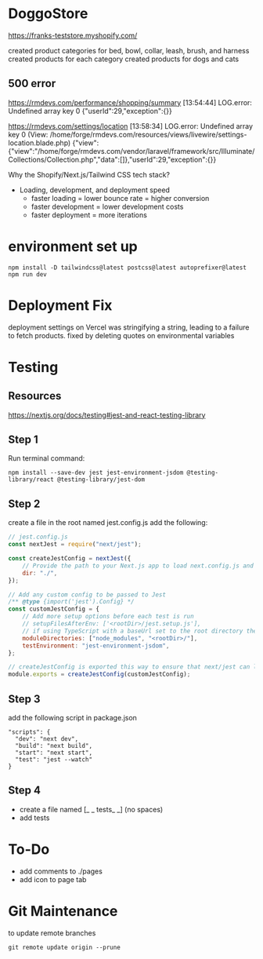 # DoggoStore

https://franks-teststore.myshopify.com/

created product categories for bed, bowl, collar, leash, brush, and harness
created products for each category created products for dogs and cats

## 500 error

https://rmdevs.com/performance/shopping/summary [13:54:44] LOG.error: Undefined
array key 0 {"userId":29,"exception":{}}

https://rmdevs.com/settings/location [13:58:34] LOG.error: Undefined array key 0
(View:
/home/forge/rmdevs.com/resources/views/livewire/settings-location.blade.php)
{"view":{"view":"\/home\/forge\/rmdevs.com\/vendor\/laravel\/framework\/src\/Illuminate\/Collections\/Collection.php","data":[]},"userId":29,"exception":{}}

Why the Shopify/Next.js/Tailwind CSS tech stack?

- Loading, development, and deployment speed
  - faster loading = lower bounce rate = higher conversion
  - faster development = lower development costs
  - faster deployment = more iterations

# environment set up

```
npm install -D tailwindcss@latest postcss@latest autoprefixer@latest
npm run dev
```

# Deployment Fix

deployment settings on Vercel was stringifying a string, leading to a failure to
fetch products. fixed by deleting quotes on environmental variables

# Testing

## Resources

https://nextjs.org/docs/testing#jest-and-react-testing-library

## Step 1

Run terminal command:

```
npm install --save-dev jest jest-environment-jsdom @testing-library/react @testing-library/jest-dom
```

## Step 2

create a file in the root named jest.config.js add the following:

```js
// jest.config.js
const nextJest = require("next/jest");

const createJestConfig = nextJest({
	// Provide the path to your Next.js app to load next.config.js and .env files in your test environment
	dir: "./",
});

// Add any custom config to be passed to Jest
/** @type {import('jest').Config} */
const customJestConfig = {
	// Add more setup options before each test is run
	// setupFilesAfterEnv: ['<rootDir>/jest.setup.js'],
	// if using TypeScript with a baseUrl set to the root directory then you need the below for alias' to work
	moduleDirectories: ["node_modules", "<rootDir>/"],
	testEnvironment: "jest-environment-jsdom",
};

// createJestConfig is exported this way to ensure that next/jest can load the Next.js config which is async
module.exports = createJestConfig(customJestConfig);
```

## Step 3

add the following script in package.json

```
"scripts": {
  "dev": "next dev",
  "build": "next build",
  "start": "next start",
  "test": "jest --watch"
}
```

## Step 4

- create a file named [_ _ tests_ _] (no spaces)
- add tests

# To-Do

- add comments to ./pages
- add icon to page tab

# Git Maintenance

to update remote branches

```
git remote update origin --prune
```
